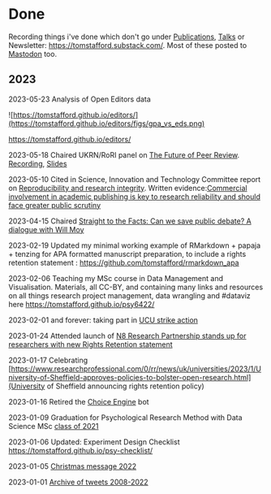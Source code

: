 # Done

Recording things i've done which don't go under [Publications](https://tomstafford.sites.sheffield.ac.uk/outputs/scholarly-publications), 
[Talks](https://tomstafford.sites.sheffield.ac.uk/outputs/talks) or Newsletter: <https://tomstafford.substack.com/>. Most of these posted to [Mastodon](https://mastodon.online/@tomstafford) too.



## 2023

2023-05-23 Analysis of Open Editors data

![https://tomstafford.github.io/editors/](https://tomstafford.github.io/editors/figs/gpa_vs_eds.png)

<https://tomstafford.github.io/editors/>

2023-05-18 Chaired UKRN/RoRI panel on [The Future of Peer Review](https://www.ukrn.org/event/future-of-peer-review-may2023/). [Recording](https://youtu.be/BMeSh6esehE), [Slides](https://osf.io/ce3ts/) 

2023-05-10 Cited in Science, Innovation and Technology Committee report on [Reproducibility and research integrity](https://publications.parliament.uk/pa/cm5803/cmselect/cmsctech/101/summary.html). Written evidence:[Commercial involvement in academic publishing is key to research reliability and should face greater public scrutiny](https://osf.io/preprints/metaarxiv/rjmvh)

2023-04-15 Chaired [Straight to the Facts: Can we save public debate? A dialogue with Will Moy](https://www.eventbrite.co.uk/e/straight-to-the-facts-can-we-save-public-debate-a-dialogue-with-will-moy-tickets-546336496167)

2023-02-19 Updated my minimal working example of RMarkdown + papaja + tenzing for APA formatted manuscript preparation, to include a rights retention statement : <https://github.com/tomstafford/rmarkdown_apa>

2023-02-06 Teaching my MSc course in Data Management and Visualisation. Materials, all CC-BY, and containing many links and resources on all things research project management, data wrangling and #dataviz  here <https://tomstafford.github.io/psy6422/>

2023-02-01 and forever: taking part in [UCU strike action](https://mastodon.online/@tomstafford/109788334770383538)

2023-01-24 Attended launch of [N8 Research Partnership stands up for researchers with new Rights Retention statement](https://www.n8research.org.uk/n8-research-partnership-rights-retention-statement/)

2023-01-17 Celebrating [https://www.researchprofessional.com/0/rr/news/uk/universities/2023/1/University-of-Sheffield-approves-policies-to-bolster-open-research.html](University of Sheffield announcing rights retention policy)

2023-01-16 Retired the [Choice Engine](https://tomstafford.github.io/choice-engine-text/) bot

2023-01-09 Graduation for Psychological Research Method with Data Science MSc [class of 2021](https://mastodon.online/@tomstafford/109659193946308768)

2023-01-06 Updated: Experiment Design Checklist <https://tomstafford.github.io/psy-checklist/>

2023-01-05 [Christmas message 2022](https://tomstafford.sites.sheffield.ac.uk/news/christmas-message-2022)

2023-01-01 [Archive of tweets 2008-2022](https://idiolect.org.uk/tweets/)



